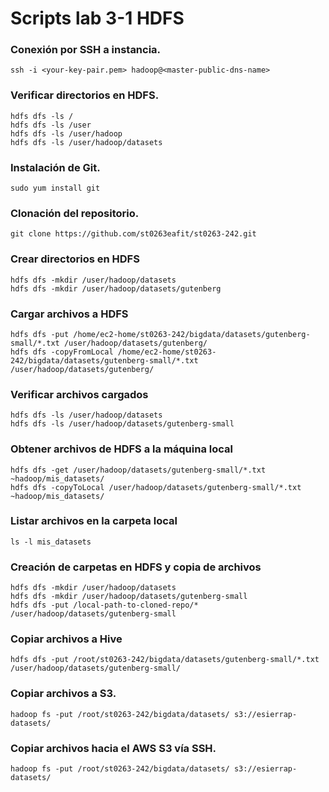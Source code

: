 # Scripts lab 3-1 HDFS

### Conexión por SSH a instancia.

```
ssh -i <your-key-pair.pem> hadoop@<master-public-dns-name>
```

### Verificar directorios en HDFS.

```
hdfs dfs -ls /
hdfs dfs -ls /user
hdfs dfs -ls /user/hadoop
hdfs dfs -ls /user/hadoop/datasets
```

### Instalación de Git.

```
sudo yum install git
```

### Clonación del repositorio.

```
git clone https://github.com/st0263eafit/st0263-242.git
```

### Crear directorios en HDFS

```
hdfs dfs -mkdir /user/hadoop/datasets
hdfs dfs -mkdir /user/hadoop/datasets/gutenberg
```

### Cargar archivos a HDFS

```
hdfs dfs -put /home/ec2-home/st0263-242/bigdata/datasets/gutenberg-small/*.txt /user/hadoop/datasets/gutenberg/
hdfs dfs -copyFromLocal /home/ec2-home/st0263-242/bigdata/datasets/gutenberg-small/*.txt /user/hadoop/datasets/gutenberg/
```

### Verificar archivos cargados

```
hdfs dfs -ls /user/hadoop/datasets
hdfs dfs -ls /user/hadoop/datasets/gutenberg-small
```

### Obtener archivos de HDFS a la máquina local
```
hdfs dfs -get /user/hadoop/datasets/gutenberg-small/*.txt ~hadoop/mis_datasets/
hdfs dfs -copyToLocal /user/hadoop/datasets/gutenberg-small/*.txt ~hadoop/mis_datasets/
```

### Listar archivos en la carpeta local
```
ls -l mis_datasets
```

### Creación de carpetas en HDFS y copia de archivos
```
hdfs dfs -mkdir /user/hadoop/datasets
hdfs dfs -mkdir /user/hadoop/datasets/gutenberg-small
hdfs dfs -put /local-path-to-cloned-repo/* /user/hadoop/datasets/gutenberg-small
```

### Copiar archivos a Hive
```
hdfs dfs -put /root/st0263-242/bigdata/datasets/gutenberg-small/*.txt /user/hadoop/datasets/gutenberg-small/
```

### Copiar archivos a S3.

```
hadoop fs -put /root/st0263-242/bigdata/datasets/ s3://esierrap-datasets/
```

### Copiar archivos hacia el AWS S3 vía SSH.

```
hadoop fs -put /root/st0263-242/bigdata/datasets/ s3://esierrap-datasets/
```
